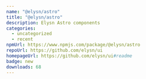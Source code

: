 ```yaml
---
name: "@elysn/astro"
title: "@elysn/astro"
description: Elysn Astro components
categories:
  - uncategorized
  - recent
npmUrl: https://www.npmjs.com/package/@elysn/astro
repoUrl: https://github.com/elysn/ui
homepageUrl: https://github.com/elysn/ui#readme
badge: new
downloads: 68
---
```

